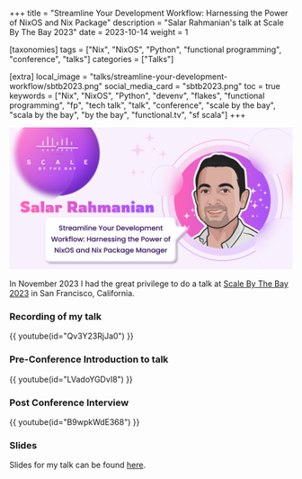 +++
title = "Streamline Your Development Workflow: Harnessing the Power of NixOS and Nix Package"
description = "Salar Rahmanian's talk at Scale By The Bay 2023"
date = 2023-10-14
weight = 1

[taxonomies]
tags = ["Nix", "NixOS", "Python", "functional programming", "conference", "talks"]
categories = ["Talks"]

[extra]
local_image = "talks/streamline-your-development-workflow/sbtb2023.png"
social_media_card = "sbtb2023.png"
toc = true
keywords = ["Nix", "NixOS", "Python", "devenv", "flakes", "functional programming", "fp", "tech talk", "talk", "conference", "scale by the bay", "scala by the bay", "by the bay", "functional.tv", "sf scala"]
+++

![](sbtb2023.png)

In November 2023 I had the great privilege to do a talk at [Scale By The Bay 2023](https://www.scale.bythebay.io/post/salar-rahmanian-streamline-your-development-workflow-harnessing-the-power-of-nixos-and-nix-package) in San Francisco, California.

### Recording of my talk

{{ youtube(id="Qv3Y23RjJa0") }}

### Pre-Conference Introduction to talk

{{ youtube(id="LVadoYGDvI8") }}

### Post Conference Interview

{{ youtube(id="B9wpkWdE368") }}

### Slides

Slides for my talk can be found [here](https://github.com/softinio/talks/blob/master/SBTB2023/sbtb2023_slides.pdf).

